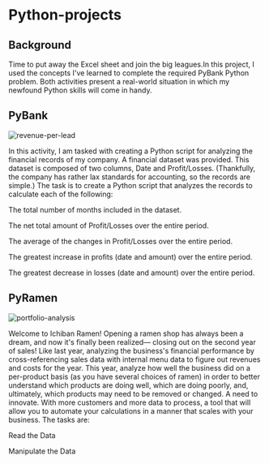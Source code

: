 # Python-projects

## Background

Time to put away the Excel sheet and join the big leagues.In this project, I used the concepts I've learned to complete the required PyBank Python problem. Both activities present a real-world situation in which my newfound Python skills will come in handy. 


## PyBank 

![revenue-per-lead](https://user-images.githubusercontent.com/86631648/133337869-2c18614b-802d-4130-a14a-59f8192a7875.jpg)


In this activity, I am tasked with creating a Python script for analyzing the financial records of my company. A financial dataset was provided. This dataset is composed of two columns, Date and Profit/Losses. (Thankfully, the company has rather lax standards for accounting, so the records are simple.)
The task is to create a Python script that analyzes the records to calculate each of the following:


The total number of months included in the dataset.


The net total amount of Profit/Losses over the entire period.


The average of the changes in Profit/Losses over the entire period.


The greatest increase in profits (date and amount) over the entire period.


The greatest decrease in losses (date and amount) over the entire period.



## PyRamen

![portfolio-analysis](https://user-images.githubusercontent.com/86631648/133337888-1376f200-fb6d-47ec-88b4-c0f5c6ca0804.png)


Welcome to Ichiban Ramen!
Opening a ramen shop has always been a dream, and now it's finally been realized–– closing out on the second year of sales! Like last year, analyzing the business's financial performance by cross-referencing  sales data with  internal menu data to figure out revenues and costs for the year.
This year,  analyze how well the business did on a per-product basis (as you have several choices of ramen) in order to better understand which products are doing well, which are doing poorly, and, ultimately, which products may need to be removed or changed.
A  need to innovate. With more customers and more data to process, a tool that will allow you to automate your calculations in a manner that scales with your business. The tasks are:


Read the Data


Manipulate the Data
